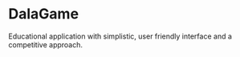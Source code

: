 # DalaGame
Educational application with simplistic, user friendly interface and a competitive approach.
